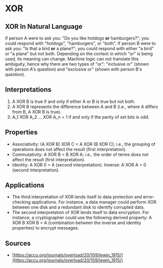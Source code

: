 # XOR

## XOR In Natural Language

If person A were to ask you: "Do you like hotdogs **or** hamburgers?"; you could respond with "hotdogs", "hamburgers", or "both". If person B were to ask you: "Is that a bird **or** a plane?"; you could respond with either "a bird" or "a plane" but not both. Depending on the context in which "or" is being used, its meaning can change. Machine logic can not translate this ambiguity, hence why there are two types of "or": "inclusive or" (shown with person A's question) and "exclusive or" (shown with person B's question). 

## Interpretations

1. A XOR B is true if and only if either A or B is true but not both.
2. A XOR B represents the difference between A and B (i.e., where A differs from B, A XOR B is true).
3. A_1 XOR A_2 ... XOR A_n = 1 if and only if the parity of set bits is odd.

## Properties

- Associativity: (A XOR B) XOR C = A XOR (B XOR C); i.e., the grouping of operations does not affect the result (first interpretation).
- Commutativity: A XOR B = B XOR A; i.e., the order of terms does not affect the result (first interpretation).
- Identity: A XOR 0 = A (second interpretation).
Inverse: A XOR A = 0 (second interpretation).

## Applications 

- The third interpretation of XOR lends itself to data protection and error-checking applications. For instance, a data manager could perform XOR between one disk and a redundant disk to identify corrupted data. 
- The second interpretation of XOR lends itself to data encryption. For instance, a cryptographer could use the following derived property: A XOR B XOR B = A (combination between the inverse and identity properties) to encrypt messages.  

## Sources

- [https://accu.org/journals/overload/20/109/lewin_1915/](https://accu.org/journals/overload/20/109/lewin_1915/)